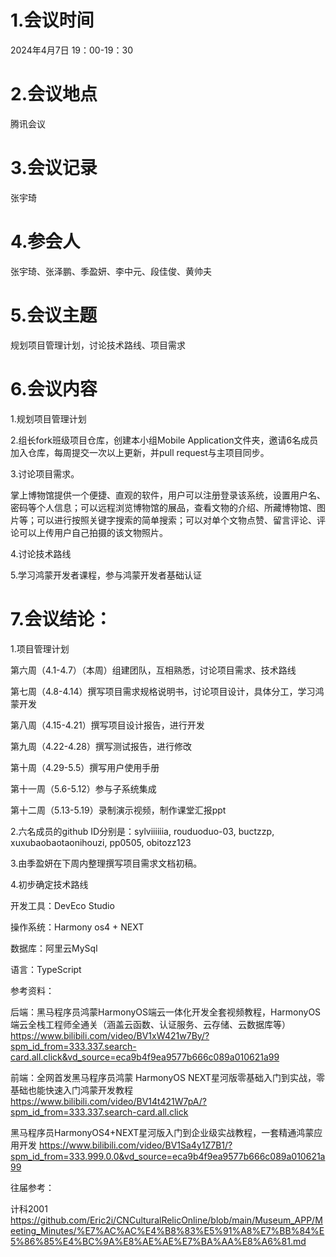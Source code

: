# 1.会议时间
2024年4月7日  19：00-19：30

# 2.会议地点
腾讯会议

# 3.会议记录
张宇琦

# 4.参会人
张宇琦、张泽鹏、季盈妍、李中元、段佳俊、黄帅夫

# 5.会议主题
规划项目管理计划，讨论技术路线、项目需求

# 6.会议内容
1.规划项目管理计划

2.组长fork班级项目仓库，创建本小组Mobile Application文件夹，邀请6名成员加入仓库，每周提交一次以上更新，并pull request与主项目同步。

3.讨论项目需求。

掌上博物馆提供一个便捷、直观的软件，用户可以注册登录该系统，设置用户名、密码等个人信息；可以远程浏览博物馆的展品，查看文物的介绍、所藏博物馆、图片等；可以进行按照关键字搜索的简单搜索；可以对单个文物点赞、留言评论、评论可以上传用户自己拍摄的该文物照片。

4.讨论技术路线

5.学习鸿蒙开发者课程，参与鸿蒙开发者基础认证

# 7.会议结论：
1.项目管理计划

第六周（4.1-4.7）（本周）组建团队，互相熟悉，讨论项目需求、技术路线

第七周（4.8-4.14）撰写项目需求规格说明书，讨论项目设计，具体分工，学习鸿蒙开发

第八周（4.15-4.21）撰写项目设计报告，进行开发

第九周（4.22-4.28）撰写测试报告，进行修改

第十周（4.29-5.5）撰写用户使用手册

第十一周（5.6-5.12）参与子系统集成

第十二周（5.13-5.19）录制演示视频，制作课堂汇报ppt

2.六名成员的github ID分别是：sylviiiiiia, rouduoduo-03, buctzzp, xuxubaobaotaonihouzi, pp0505, obitozz123

3.由季盈妍在下周内整理撰写项目需求文档初稿。

4.初步确定技术路线

开发工具：DevEco Studio

操作系统：Harmony os4 + NEXT

数据库：阿里云MySql

语言：TypeScript

参考资料：

后端：黑马程序员鸿蒙HarmonyOS端云一体化开发全套视频教程，HarmonyOS端云全栈工程师全通关（涵盖云函数、认证服务、云存储、云数据库等）
https://www.bilibili.com/video/BV1xW421w7By/?spm_id_from=333.337.search-card.all.click&vd_source=eca9b4f9ea9577b666c089a010621a99

前端：全网首发黑马程序员鸿蒙 HarmonyOS NEXT星河版零基础入门到实战，零基础也能快速入门鸿蒙开发教程
https://www.bilibili.com/video/BV14t421W7pA/?spm_id_from=333.337.search-card.all.click

黑马程序员HarmonyOS4+NEXT星河版入门到企业级实战教程，一套精通鸿蒙应用开发
https://www.bilibili.com/video/BV1Sa4y1Z7B1/?spm_id_from=333.999.0.0&vd_source=eca9b4f9ea9577b666c089a010621a99

往届参考：

计科2001
https://github.com/Eric2i/CNCulturalRelicOnline/blob/main/Museum_APP/Meeting_Minutes/%E7%AC%AC%E4%B8%83%E5%91%A8%E7%BB%84%E5%86%85%E4%BC%9A%E8%AE%AE%E7%BA%AA%E8%A6%81.md

